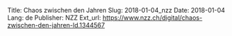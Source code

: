 Title: Chaos zwischen den Jahren
Slug: 2018-01-04_nzz
Date: 2018-01-04
Lang: de
Publisher: NZZ
Ext_url: https://www.nzz.ch/digital/chaos-zwischen-den-jahren-ld.1344567